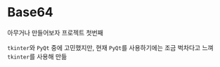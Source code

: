 # Base64

아무거나 만들어보자 프로젝트 첫번째

`tkinter`와 `PyQt` 중에 고민했지만, 현재 `PyQt`를 사용하기에는 조금 벅차다고 느껴
`tkinter`를 사용해 만듦